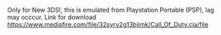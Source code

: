 Only for New 3DS!, this is emulated from Playstation Portable (PSP), lag may occcur.
Link for download https://www.mediafire.com/file/32syry2g13bjimk/Call_Of_Duty.cia/file
